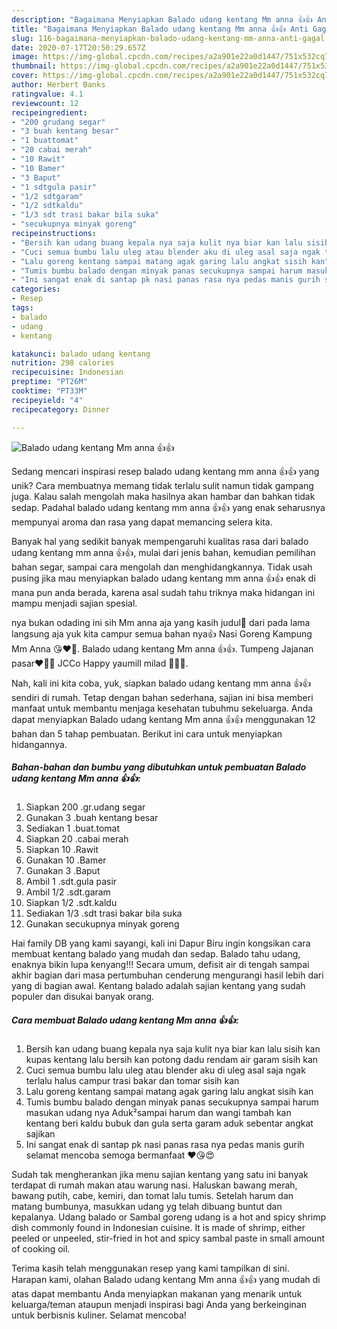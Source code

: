 ```yaml
---
description: "Bagaimana Menyiapkan Balado udang kentang Mm anna 👍👍 Anti Gagal"
title: "Bagaimana Menyiapkan Balado udang kentang Mm anna 👍👍 Anti Gagal"
slug: 116-bagaimana-menyiapkan-balado-udang-kentang-mm-anna-anti-gagal
date: 2020-07-17T20:50:29.657Z
image: https://img-global.cpcdn.com/recipes/a2a901e22a0d1447/751x532cq70/balado-udang-kentang-mm-anna-👍👍-foto-resep-utama.jpg
thumbnail: https://img-global.cpcdn.com/recipes/a2a901e22a0d1447/751x532cq70/balado-udang-kentang-mm-anna-👍👍-foto-resep-utama.jpg
cover: https://img-global.cpcdn.com/recipes/a2a901e22a0d1447/751x532cq70/balado-udang-kentang-mm-anna-👍👍-foto-resep-utama.jpg
author: Herbert Banks
ratingvalue: 4.1
reviewcount: 12
recipeingredient:
- "200 grudang segar"
- "3 buah kentang besar"
- "1 buattomat"
- "20 cabai merah"
- "10 Rawit"
- "10 Bamer"
- "3 Baput"
- "1 sdtgula pasir"
- "1/2 sdtgaram"
- "1/2 sdtkaldu"
- "1/3 sdt trasi bakar bila suka"
- "secukupnya minyak goreng"
recipeinstructions:
- "Bersih kan udang buang kepala nya saja kulit nya biar kan lalu sisih kan kupas kentang lalu bersih kan potong dadu rendam air garam sisih kan"
- "Cuci semua bumbu lalu uleg atau blender aku di uleg asal saja ngak terlalu halus campur trasi bakar dan tomar sisih kan"
- "Lalu goreng kentang sampai matang agak garing lalu angkat sisih kan"
- "Tumis bumbu balado dengan minyak panas secukupnya sampai harum masukan udang nya Aduk²sampai harum dan wangi tambah kan kentang beri kaldu bubuk dan gula serta garam aduk sebentar angkat sajikan"
- "Ini sangat enak di santap pk nasi panas rasa nya pedas manis gurih selamat mencoba semoga bermanfaat ❤😘😍"
categories:
- Resep
tags:
- balado
- udang
- kentang

katakunci: balado udang kentang 
nutrition: 298 calories
recipecuisine: Indonesian
preptime: "PT26M"
cooktime: "PT33M"
recipeyield: "4"
recipecategory: Dinner

---
```



![Balado udang kentang Mm anna 👍👍](https://img-global.cpcdn.com/recipes/a2a901e22a0d1447/751x532cq70/balado-udang-kentang-mm-anna-👍👍-foto-resep-utama.jpg)

Sedang mencari inspirasi resep balado udang kentang mm anna 👍👍 yang unik? Cara membuatnya memang tidak terlalu sulit namun tidak gampang juga. Kalau salah mengolah maka hasilnya akan hambar dan bahkan tidak sedap. Padahal balado udang kentang mm anna 👍👍 yang enak seharusnya mempunyai aroma dan rasa yang dapat memancing selera kita.

Banyak hal yang sedikit banyak mempengaruhi kualitas rasa dari balado udang kentang mm anna 👍👍, mulai dari jenis bahan, kemudian pemilihan bahan segar, sampai cara mengolah dan menghidangkannya. Tidak usah pusing jika mau menyiapkan balado udang kentang mm anna 👍👍 enak di mana pun anda berada, karena asal sudah tahu triknya maka hidangan ini mampu menjadi sajian spesial.

nya bukan odading ini sih Mm anna aja yang kasih judul💜 dari pada lama langsung aja yuk kita campur semua bahan nya👍 Nasi Goreng Kampung Mm Anna 😘❤💜. Balado udang kentang Mm anna 👍👍. Tumpeng Jajanan pasar❤️💜💚 JCCo Happy yaumill milad 🎂🌹😘.


Nah, kali ini kita coba, yuk, siapkan balado udang kentang mm anna 👍👍 sendiri di rumah. Tetap dengan bahan sederhana, sajian ini bisa memberi manfaat untuk membantu menjaga kesehatan tubuhmu sekeluarga. Anda dapat menyiapkan Balado udang kentang Mm anna 👍👍 menggunakan 12 bahan dan 5 tahap pembuatan. Berikut ini cara untuk menyiapkan hidangannya.

<!--inarticleads1-->

##### Bahan-bahan dan bumbu yang dibutuhkan untuk pembuatan Balado udang kentang Mm anna 👍👍:

1. Siapkan 200 .gr.udang segar
1. Gunakan 3 .buah kentang besar
1. Sediakan 1 .buat.tomat
1. Siapkan 20 .cabai merah
1. Siapkan 10 .Rawit
1. Gunakan 10 .Bamer
1. Gunakan 3 .Baput
1. Ambil 1 .sdt.gula pasir
1. Ambil 1/2 .sdt.garam
1. Siapkan 1/2 .sdt.kaldu
1. Sediakan 1/3 .sdt trasi bakar bila suka
1. Gunakan secukupnya minyak goreng


Hai family DB yang kami sayangi, kali ini Dapur Biru ingin kongsikan cara membuat kentang balado yang mudah dan sedap. Balado tahu udang, enaknya bikin lupa kenyang!!! Secara umum, defisit air di tengah sampai akhir bagian dari masa pertumbuhan cenderung mengurangi hasil lebih dari yang di bagian awal. Kentang balado adalah sajian kentang yang sudah populer dan disukai banyak orang. 

<!--inarticleads2-->

##### Cara membuat Balado udang kentang Mm anna 👍👍:

1. Bersih kan udang buang kepala nya saja kulit nya biar kan lalu sisih kan kupas kentang lalu bersih kan potong dadu rendam air garam sisih kan
1. Cuci semua bumbu lalu uleg atau blender aku di uleg asal saja ngak terlalu halus campur trasi bakar dan tomar sisih kan
1. Lalu goreng kentang sampai matang agak garing lalu angkat sisih kan
1. Tumis bumbu balado dengan minyak panas secukupnya sampai harum masukan udang nya Aduk²sampai harum dan wangi tambah kan kentang beri kaldu bubuk dan gula serta garam aduk sebentar angkat sajikan
1. Ini sangat enak di santap pk nasi panas rasa nya pedas manis gurih selamat mencoba semoga bermanfaat ❤😘😍


Sudah tak mengherankan jika menu sajian kentang yang satu ini banyak terdapat di rumah makan atau warung nasi. Haluskan bawang merah, bawang putih, cabe, kemiri, dan tomat lalu tumis. Setelah harum dan matang bumbunya, masukkan udang yg telah dibuang buntut dan kepalanya. Udang balado or Sambal goreng udang is a hot and spicy shrimp dish commonly found in Indonesian cuisine. It is made of shrimp, either peeled or unpeeled, stir-fried in hot and spicy sambal paste in small amount of cooking oil. 

Terima kasih telah menggunakan resep yang kami tampilkan di sini. Harapan kami, olahan Balado udang kentang Mm anna 👍👍 yang mudah di atas dapat membantu Anda menyiapkan makanan yang menarik untuk keluarga/teman ataupun menjadi inspirasi bagi Anda yang berkeinginan untuk berbisnis kuliner. Selamat mencoba!
